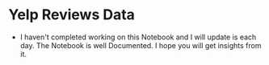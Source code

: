 # **Yelp Reviews Data**
- I haven't completed working on this Notebook and I will update is each day. The Notebook is well Documented. I hope you will get insights from it. 
